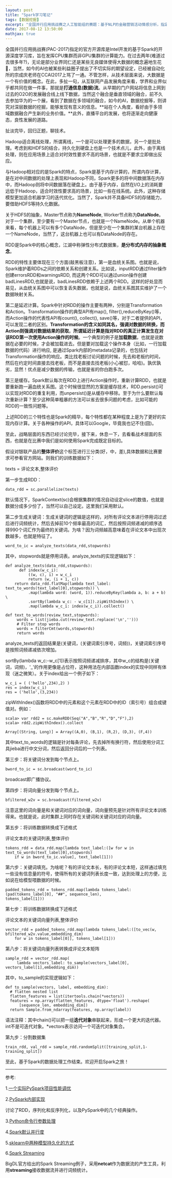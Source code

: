 ```yaml
---
layout: post
title: "Spark学习笔记"
tags: [数据挖掘]
excerpt: "全国并行应用挑战赛之人工智能组的赛题：基于NLP的金融营销活动情感分析，指定关于开源库为Intel开发的基于Spark的BigDL，这篇文章回顾了比赛中使用Spark进行数据预处理的代码细节。"
date: 2017-08-12 13:50:00
mathjax: true
---
```


全国并行应用挑战赛(PAC-2017)指定的官方开源库是Intel开发的基于Spark的开源深度学习库，旨在发挥CPU集群而非GPU集群的计算能力。在过去两年(难道过去很多年?)，无论是部分业界同仁还是某些无良媒体使得大数据的概念遍地生花🌹，当然，如今的AI也被某些利益圈子提出了不切实际的期望设定，已经被自动化所的宗成庆老师在CCAI2017上骂了一通。不管怎样，从技术层面来说，大数据是一个有价值的概念。在此，多扯一句，从互联网产品发展角度来看，学界和业界似乎都共同在做一件事，那就是**打通信息(数据)流**。从早期的门户网站将信息上网到过去的O2O的发展融合线上线下数据，当然这个融合是垂直领域的融合，前不久去参加华为的一个展，看到了数据在多领域的融合，如今的AI，数据挖掘等，则讲究对深层数据的挖掘，能够发现有意义的信息。**站在个人角度，看好由于多领域数据融合产生新的业务价值。**此外，直播平台的发展，也将逐渐走向健康态，良性发展的道路。

扯淡完毕，回归正题，聊技术。

Hadoop适合离线处理，所谓离线，一个是可以处理更多的数据，另一个是批处理。考虑到和HDFS的结合，持久化到硬盘上也是一个技术点儿，此外，由于离线处理，则在应用场景上适合对时效性要求不高的场景，也就是不要求立即做出反应。

与Hadoop相对应的是Spark的特点，Spark是基于内存计算的，所谓内存计算，是在对中间数据的处理上表现和Hadoop不同，Spark更多的将中间数据落在内存中，而Hadoop则将中间数据落在硬盘上。由于基于内存，自然在I/O上的消耗要远低于Hadoop，适合时效性要求高的场景，比如一些在线系统。此外，这种存储模型更加适合机器学习的迭代优化。当然了，Spark并不具备HDFS的存储能力，要借助HDFS等持久化数据。

关于HDFS的抽象，Master节点称为**NameNode**, Worker节点称为**DataNode**。对于一个集群，至少要有一个Master节点，也就是一个NameNode。从单个机器来看，每个机器上可以有多个DataNode，但是至少在一个集群的某台机器上存在一个NameNode，当然了，这台机器上也可以有DataNode的存在。

RDD是Spark中的核心概念，江湖中称弹性分布式数据集，**是分布式内存的抽象概念**。

RDD的特性主要体现在三个方面(敲黑板注意)，第一是血统关系图。也就是说，Spark维护着RDDs之间的依赖关系和创建关系。比如说，inputRDD通过filter操作创建errorsRDD和warningsRDD, 而这两个RDD可以通过union操作创建badLinesRDD,也就是说，badLinesRDD依赖于上述两个RDD。这样的好处显而易见，从血统关系图中可以恢复丢失数据，也就是说，血统关系图其实维护了一个数据映射关系。

第二是延迟计算。Spark中针对RDD的操作主要有两种，分别是Transformation和Action。Transformation操作的典型API有map(), filter(),reduceByKey()等，而Action操作的代表性API有count(), collect(), save()等，对于二者提供的API，可以发现二者的区别。**Transformation的含义如同其名，强调对数据的转换，而Action则强调对数据结果的获取**。**所谓延迟计算是指对RDD的真正计算发生在对该RDD第一次使用Action操作的时候**。一个典型的例子是**加载数据**，也就是说数据在必要的时候，才会被加载进去。但是要对加载这个操作本身（比如，一行加载数据的代码）进行响应, 是通过Spark内部的metadata记录的，也包括对Transformation操作的响应。类比找老板讨论问题的时候，先去和老板约时间，然后在约定时间直接去找老板，而不是直接去找老板(小心被怼，哈哈)。孰优孰劣，显然！优点是减少数据的传输，也就是省的你白跑多次。

第三是缓存。Spark默认每次在RDD上进行Action操作时，重新计算RDD，也就是要重新跑一遍血统关系图。这个时候很显然的方案是缓存技术，RDD.persist()可以实现对RDD的重复利用，而unpersist()是从缓存中移除。至于为什么要默认每次重新计算？至少这种简单粗暴的方法可以省去很多问题的考虑，比如可能的RDD的一致性问题等。

上述RDD的三个特性也是Spark的精华，每个特性都在某种程度上是为了更好的实现内存计算。关于各种操作的API，具体可以Google，毕竟我也记不住(囧)。

至此，战略层面的东西已经讨论完毕，接下来，休息一下，去看看战术层面的东西，也就是在比赛中我们是如何使用Spark完成既定目标的。

假设对银联产品的**整体评价**这个标签进行三分类(好，中，差),具体数据和比赛要求可参看官方网站。则我们的训练数据如下：

texts = 评论文本,整体评价

第一步生成RDD：

    data_rdd = sc.parallelize(texts)

默认情况下，SparkContext(sc)会根据集群的情况自动设定slice的数值，也就是数据分成多少份了，当然可以自己设定。这里我们采用默认。

第二步生成关键词：生成关键词的逻辑是这样的，对所有评论文本进行停用词过滤后进行词频统计，然后去掉前10个频率最高的词汇，然后按照词频递减的顺序选择990个词汇作为最终的关键词。为啥？因为词频越高意味着在评论文本中出现次数越多，也就是特征了。

    word_to_ic = analyze_texts(data_rdd,stopwords)

其中，stopwords就是停用词表。analyze_texts的实现逻辑如下：

    def analyze_texts(data_rdd,stopwords):
          def index(w_c_i):
              ((w, c), i) = w_c_i
              return (w, (i + 1, c))
        return data_rdd.flatMap(lambda text_label: text_to_words(text_label[0],stopwords)) \
              .map(lambda word: (word, 1)).reduceByKey(lambda a, b: a + b) \
              .sortBy(lambda w_c: - w_c[1]).zipWithIndex() \
              .map(lambda w_c_i: index(w_c_i)).collect()

    def text_to_words(review_text,stopwords):
         words = list(jieba.cut(review_text.replace('\n','')))
         # Filter stop words
         words = filterCmt(words,stopwords)
         return words

analyze_texts的返回结果是(关键词，(关键词索引序号，词频))，关键词索引序号是按照词频递减依次增加。

sortBy(lambda w_c:-w_c[1])表示按照词频递减排序，其中w_c的结构是(关键词，词频)，'_'的作用更像是占位符，这种用法在内部函数index的实现中同样有体现（迷之微笑）。关于index给出一个例子如下：

    w_c_i = ( ('hello',234),2) )
    res = index(w_c_i)
    res = ('hello',(3,234))

zipWithIndex()函数将RDD中的元素和这个元素在RDD中的ID（索引号）组合成键值对。例如：

    scala> var rdd2 = sc.makeRDD(Seq("A","B","R","D","F"),2)
    scala> rdd2.zipWithIndex().collect
    
    Array[(String, Long)] = Array((A,0), (B,1), (R,2), (D,3), (F,4))

其中text_to_words的逻辑是针对每条评论，先去掉所有换行符，然后使用分词工具jieba进行中文分词，然后返回分词后的一个列表。

第三步：将关键词分发到每个节点上。

    bword_to_ic = sc.broadcast(word_to_ic)

broadcast即广播协议。

第四步：将词向量分发到每个节点上。
    
    bfiltered_w2v = sc.broadcast(filtered_w2v)

注意这里的词向量是和关键词对应的词向量，词向量预先是针对所有评论文本训练得来。也就是说，此时集群上同时存在关键词和关键词对应的词向量。

第五步：将训练数据转换成下述格式

评论文本的关键词列表,整体评价

    tokens_rdd = data_rdd.map(lambda text_label:([w for w in text_to_words(text_label[0],stopwords)
        if w in bword_to_ic.value], text_label[1]))

第六步：关键词填充。为啥呢？有的评论文本长，有的评论文本短，这样通过填充一些没有信息量的符号，使得所有的关键词列表长度一致，达到处理上的方便，比如说在给模型喂数据的时候。

    padded_tokens_rdd = tokens_rdd.map(lambda tokens_label: (pad(tokens_label[0], "##", sequence_len), 
    tokens_label[1]))

第七步：将训练数据转换成下述格式

评论文本的关键词向量列表,整体评价

    vector_rdd = padded_tokens_rdd.map(lambda tokens_label:([to_vec(w, bfiltered_w2v.value,embedding_dim)
        for w in tokens_label[0]], tokens_label[1]))

第八步：将关键词向量列表转换成评论文本矩阵

    sample_rdd = vector_rdd.map(
         lambda vectors_label: to_sample(vectors_label[0], vectors_label[1],embedding_dim))

其中，to_sample的实现逻辑如下：

    def to_sample(vectors, label, embedding_dim):
      # flatten nested list
      flatten_features = list(itertools.chain(*vectors))
      features = np.array(flatten_features, dtype='float').reshape(
          [sequence_len, embedding_dim])
      return Sample.from_ndarray(features, np.array(label))

语法注释：其中chain()可以把一组**迭代对象**串联起来，形成一个更大的迭代器。int不是可迭代对象。*vectors表示访问一个可迭代对象集合。

第九步：分割数据集

    train_rdd, val_rdd = sample_rdd.randomSplit([training_split,1-training_split])

至此，基于Spark的数据处理工作结束。欢迎开启Spark之旅！

---

参考:

1.[一个实际PySpark项目性能调优](http://ju.outofmemory.cn/entry/178124)

2.[PySpark内部实现](http://blog.csdn.net/lantian0802/article/details/36376873)

讨论了RDD，序列化和反序列化，以及PySpark中的几个经典操作。

3.[Python命令行参数处理](http://blog.csdn.net/lwnylslwnyls/article/details/8199454)

4.[Spark默认并行度](http://www.cnblogs.com/wrencai/p/4231966.html)

5.[sklearn中两种模型持久化的方式](http://blog.csdn.net/JR_lu/article/details/52932148)

6.[Spark Streaming](http://nbviewer.jupyter.org/github/intel-analytics/BigDL-Tutorials/blob/master/notebooks/spark_basics/structured_streaming.ipynb)

BigDL官方给出的Spark Streaming例子，采用**netcat**作为数据流的产生工具，利用**streaming**接收数据流并进行词频统计。